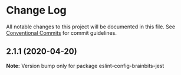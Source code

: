 # Change Log

All notable changes to this project will be documented in this file.
See [Conventional Commits](https://conventionalcommits.org) for commit guidelines.

## 2.1.1 (2020-04-20)

**Note:** Version bump only for package eslint-config-brainbits-jest
